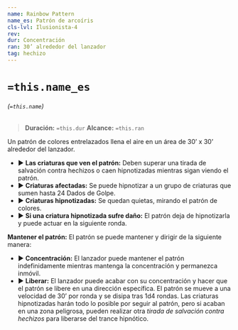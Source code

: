 ```yaml
---
name: Rainbow Pattern
name_es: Patrón de arcoíris
cls-lvl: Ilusionista-4
rev: 
dur: Concentración
ran: 30’ alrededor del lanzador
tag: hechizo
---
```

# `=this.name_es`
###### (`=this.name`)

>**Duración:** `=this.dur`
>**Alcance:** `=this.ran`

Un patrón de colores entrelazados llena el aire en un área de 30’ x 30’ alrededor del lanzador. 
- ▶ **Las criaturas que ven el patrón:** Deben superar una tirada de salvación contra hechizos o caen hipnotizadas mientras sigan viendo el patrón. 
- ▶ **Criaturas afectadas:** Se puede hipnotizar a un grupo de criaturas que sumen hasta 24 Dados de Golpe. 
- ▶ **Criaturas hipnotizadas:** Se quedan quietas, mirando el patrón de colores. 
- ▶ **Si una criatura hipnotizada sufre daño:** El patrón deja de hipnotizarla y puede actuar en la siguiente ronda. 

**Mantener el patrón:** El patrón se puede mantener y dirigir de la siguiente manera: 
- ▶ **Concentración:** El lanzador puede mantener el patrón indefinidamente mientras mantenga la concentración y permanezca inmóvil. 
- ▶ **Liberar:** El lanzador puede acabar con su concentración y hacer que el patrón se libere en una dirección específica. El patrón se mueve a una velocidad de 30’ por ronda y se disipa tras 1d4 rondas. Las criaturas hipnotizadas harán todo lo posible por seguir al patrón, pero si acaban en una zona peligrosa, pueden realizar otra _tirada de salvación contra hechizos_ para liberarse del trance hipnótico.